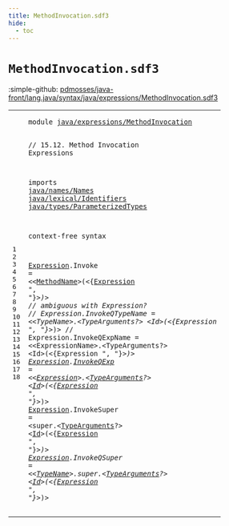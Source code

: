 ```yaml
---
title: MethodInvocation.sdf3
hide:
  - toc
---
```


# `MethodInvocation.sdf3`

:simple-github: [pdmosses/java-front/lang.java/syntax/java/expressions/MethodInvocation.sdf3]

[pdmosses/java-front/lang.java/syntax/java/expressions/MethodInvocation.sdf3]: https://github.com/pdmosses/java-front/blob/master/lang.java/syntax/java/expressions/MethodInvocation.sdf3 "The source file on GitHub"

<div class="sdf3"><table class="highlighttable"><tbody><tr><td class="linenos"><div class="linenodiv"><pre><span></span>1
2
3
4
5
6
7
8
9
10
11
12
13
14
15
16
17
18
</pre></div></td>
<td class="code"><pre><code><span class="keyword">module</span> <a href="../Disambiguation.sdf3/#java/expressions/MethodInvocation_249_282" id="java/expressions/MethodInvocation_7_40" title="Referenced at ../Disambiguation.sdf3 line 10; ../Main.sdf3 line 12">java/expressions/MethodInvocation</a>

<span class="layout">// 15.12. Method Invocation Expressions</span>

<span class="keyword">imports</span>
  <a href="../../names/Names.sdf3/#java/names/Names_7_23" id="java/names/Names_93_109" title="Defined at ../../names/Names.sdf3 line 1">java/names/Names</a>
  <a href="../../lexical/Identifiers.sdf3/#java/lexical/Identifiers_7_31" id="java/lexical/Identifiers_112_136" title="Defined at ../../lexical/Identifiers.sdf3 line 1">java/lexical/Identifiers</a>
  <a href="../../types/ParameterizedTypes.sdf3/#java/types/ParameterizedTypes_7_36" id="java/types/ParameterizedTypes_139_168" title="Defined at ../../types/ParameterizedTypes.sdf3 line 1">java/types/ParameterizedTypes</a>
  
<span class="keyword">context-free syntax</span>
  
  <a href="#Expression_242_252" id="Expression_197_207" title="Referenced at line 12, 16, 17, 18">Expression</a>.<span class="cons_Constructor"><span id="Invoke_208_214" title="Not referenced locally, nor via imports">Invoke</span></span>          = &lt;&lt;<a href="../../names/Names.sdf3/#MethodName_209_219" id="MethodName_228_238" title="Defined at ../../names/Names.sdf3 line 15, 29">MethodName</a>&gt;<span class="cons_String">(</span>&lt;{<a href="#Expression_197_207" id="Expression_242_252" title="Defined at line 12, 16, 17, 18">Expression</a> <span class="cons_Lit">", "</span>}*&gt;<span class="cons_String">)</span>&gt;
<span class="layout">//  ambiguous with Expression?</span>
<span class="layout">//  Expression.InvokeQTypeName = &lt;&lt;TypeName&gt;.&lt;TypeArguments?&gt; &lt;Id&gt;(&lt;{Expression ", "}*&gt;)&gt;</span>
<span class="layout">//  Expression.InvokeQExpName  = &lt;&lt;ExpressionName&gt;.&lt;TypeArguments?&gt; &lt;Id&gt;(&lt;{Expression ", "}*&gt;)&gt;</span>
  <a href="#Expression_242_252" id="Expression_482_492" title="Referenced at line 12, 16, 17, 18">Expression</a>.<span class="cons_Constructor"><a href="../Disambiguation.sdf3/#InvokeQExp_1172_1182" id="InvokeQExp_493_503" title="Referenced at ../Disambiguation.sdf3 line 58">InvokeQExp</a></span>      = &lt;&lt;<a href="#Expression_197_207" id="Expression_513_523" title="Defined at line 12, 16, 17, 18">Expression</a>&gt;<span class="cons_String">.</span>&lt;<a href="../../types/ParameterizedTypes.sdf3/#TypeArguments_157_170" id="TypeArguments_526_539" title="Defined at ../../types/ParameterizedTypes.sdf3 line 11, 17">TypeArguments</a>?&gt; &lt;<a href="../../lexical/Identifiers.sdf3/#Id_141_143" id="Id_543_545" title="Defined at ../../lexical/Identifiers.sdf3 line 15, 23">Id</a>&gt;<span class="cons_String">(</span>&lt;{<a href="#Expression_197_207" id="Expression_549_559" title="Defined at line 12, 16, 17, 18">Expression</a> <span class="cons_Lit">", "</span>}*&gt;<span class="cons_String">)</span>&gt;
  <a href="#Expression_242_252" id="Expression_572_582" title="Referenced at line 12, 16, 17, 18">Expression</a>.<span class="cons_Constructor"><span id="InvokeSuper_583_594" title="Not referenced locally, nor via imports">InvokeSuper</span></span>     = &lt;<span class="cons_String">super.</span>&lt;<a href="../../types/ParameterizedTypes.sdf3/#TypeArguments_157_170" id="TypeArguments_609_622" title="Defined at ../../types/ParameterizedTypes.sdf3 line 11, 17">TypeArguments</a>?&gt; &lt;<a href="../../lexical/Identifiers.sdf3/#Id_141_143" id="Id_626_628" title="Defined at ../../lexical/Identifiers.sdf3 line 15, 23">Id</a>&gt;<span class="cons_String">(</span>&lt;{<a href="#Expression_197_207" id="Expression_632_642" title="Defined at line 12, 16, 17, 18">Expression</a> <span class="cons_Lit">", "</span>}*&gt;<span class="cons_String">)</span>&gt;
  <a href="#Expression_242_252" id="Expression_655_665" title="Referenced at line 12, 16, 17, 18">Expression</a>.<span class="cons_Constructor"><span id="InvokeQSuper_666_678" title="Not referenced locally, nor via imports">InvokeQSuper</span></span>    = &lt;&lt;<a href="../../names/Names.sdf3/#TypeName_145_153" id="TypeName_686_694" title="Defined at ../../names/Names.sdf3 line 11, 21, 22">TypeName</a>&gt;<span class="cons_String">.super.</span>&lt;<a href="../../types/ParameterizedTypes.sdf3/#TypeArguments_157_170" id="TypeArguments_703_716" title="Defined at ../../types/ParameterizedTypes.sdf3 line 11, 17">TypeArguments</a>?&gt; &lt;<a href="../../lexical/Identifiers.sdf3/#Id_141_143" id="Id_720_722" title="Defined at ../../lexical/Identifiers.sdf3 line 15, 23">Id</a>&gt;<span class="cons_String">(</span>&lt;{<a href="#Expression_197_207" id="Expression_726_736" title="Defined at line 12, 16, 17, 18">Expression</a> <span class="cons_Lit">", "</span>}*&gt;<span class="cons_String">)</span>&gt;
</code></pre></td></tr></tbody></table></div>